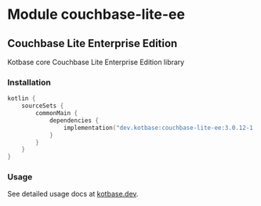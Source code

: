 # Module couchbase-lite-ee

## Couchbase Lite Enterprise Edition

Kotbase core Couchbase Lite Enterprise Edition library

### Installation

```kotlin
kotlin {
    sourceSets {
        commonMain {
            dependencies {
                implementation("dev.kotbase:couchbase-lite-ee:3.0.12-1.0.0")
            }
        }
    }
}
```

### Usage

See detailed usage docs at [kotbase.dev](https://kotbase.dev/).
